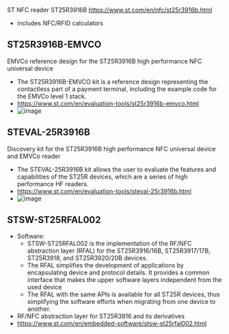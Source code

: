 ST NFC reader
ST25R3916B
https://www.st.com/en/nfc/st25r3916b.html
- includes NFC/RFID calculators


## ST25R3916B-EMVCO
EMVCo reference design for the ST25R3916B high performance NFC universal device
- The ST25R3916B-EMVCO kit is a reference design representing the contactless part of a payment terminal, including the example code for the EMVCo level 1 stack.
- https://www.st.com/en/evaluation-tools/st25r3916b-emvco.html
- ![image](https://github.com/nmi246/electronics/assets/42329930/5c1d3f26-700b-4da3-940f-8cbc16f068a3)


## STEVAL-25R3916B
Discovery kit for the ST25R3916B high performance NFC universal device and EMVCo reader
- The STEVAL-25R3916B kit allows the user to evaluate the features and capabilities of the ST25R devices, which are a series of high performance HF readers.
- https://www.st.com/en/evaluation-tools/steval-25r3916b.html
- ![image](https://github.com/nmi246/electronics/assets/42329930/505d6f7c-547e-43da-b47d-51da2ea40fd1)


## STSW-ST25RFAL002
- Software:
  - STSW-ST25RFAL002 is the implementation of the RF/NFC abstraction layer (RFAL) for the ST25R3916/16B, ST25R3917/17B, ST25R3918, and ST25R3920/20B devices.
  - The RFAL simplifies the development of applications by encapsulating device and protocol details. It provides a common interface that makes the upper software layers independent from the used device
  - The RFAL with the same APIs is available for all ST25R devices, thus simplifying the software efforts when migrating from one device to another.
- RF/NFC abstraction layer for ST25R3916 and its derivatives
- https://www.st.com/en/embedded-software/stsw-st25rfal002.html
